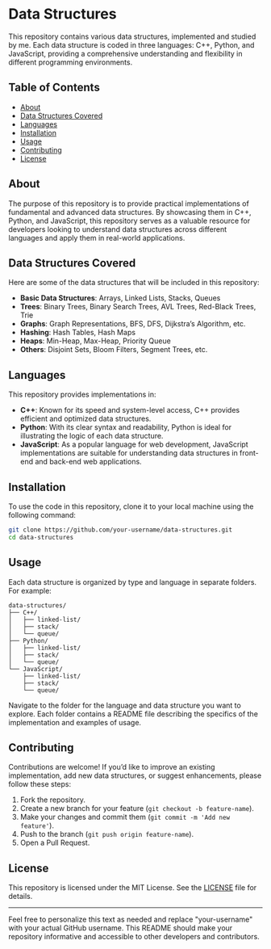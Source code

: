 # Data Structures

This repository contains various data structures, implemented and studied by me. Each data structure is coded in three languages: C++, Python, and JavaScript, providing a comprehensive understanding and flexibility in different programming environments.

## Table of Contents

- [About](#about)
- [Data Structures Covered](#data-structures-covered)
- [Languages](#languages)
- [Installation](#installation)
- [Usage](#usage)
- [Contributing](#contributing)
- [License](#license)

## About

The purpose of this repository is to provide practical implementations of fundamental and advanced data structures. By showcasing them in C++, Python, and JavaScript, this repository serves as a valuable resource for developers looking to understand data structures across different languages and apply them in real-world applications.

## Data Structures Covered

Here are some of the data structures that will be included in this repository:

- **Basic Data Structures**: Arrays, Linked Lists, Stacks, Queues
- **Trees**: Binary Trees, Binary Search Trees, AVL Trees, Red-Black Trees, Trie
- **Graphs**: Graph Representations, BFS, DFS, Dijkstra’s Algorithm, etc.
- **Hashing**: Hash Tables, Hash Maps
- **Heaps**: Min-Heap, Max-Heap, Priority Queue
- **Others**: Disjoint Sets, Bloom Filters, Segment Trees, etc.

## Languages

This repository provides implementations in:

- **C++**: Known for its speed and system-level access, C++ provides efficient and optimized data structures.
- **Python**: With its clear syntax and readability, Python is ideal for illustrating the logic of each data structure.
- **JavaScript**: As a popular language for web development, JavaScript implementations are suitable for understanding data structures in front-end and back-end web applications.

## Installation

To use the code in this repository, clone it to your local machine using the following command:

```bash
git clone https://github.com/your-username/data-structures.git
cd data-structures
```

## Usage

Each data structure is organized by type and language in separate folders. For example:

```plaintext
data-structures/
├── C++/
│   ├── linked-list/
│   ├── stack/
│   └── queue/
├── Python/
│   ├── linked-list/
│   ├── stack/
│   └── queue/
└── JavaScript/
    ├── linked-list/
    ├── stack/
    └── queue/
```

Navigate to the folder for the language and data structure you want to explore. Each folder contains a README file describing the specifics of the implementation and examples of usage.

## Contributing

Contributions are welcome! If you’d like to improve an existing implementation, add new data structures, or suggest enhancements, please follow these steps:

1. Fork the repository.
2. Create a new branch for your feature (`git checkout -b feature-name`).
3. Make your changes and commit them (`git commit -m 'Add new feature'`).
4. Push to the branch (`git push origin feature-name`).
5. Open a Pull Request.

## License

This repository is licensed under the MIT License. See the [LICENSE](LICENSE) file for details.

---

Feel free to personalize this text as needed and replace "your-username" with your actual GitHub username. This README should make your repository informative and accessible to other developers and contributors.
